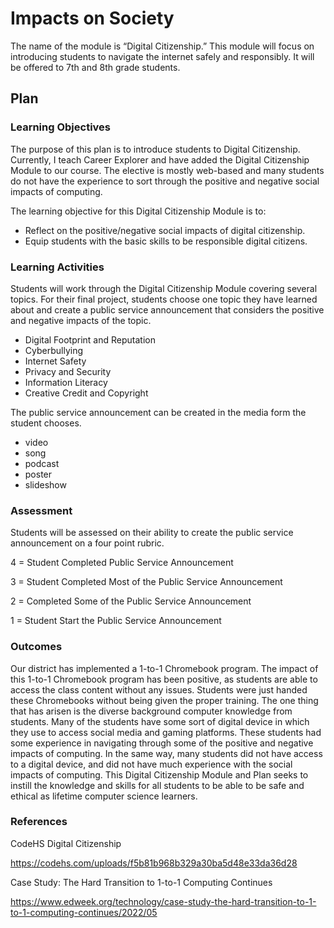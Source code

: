 # Impacts on Society

The name of the module is “Digital Citizenship.” This module will focus on introducing students to navigate the internet safely and responsibly. It will be offered to 7th and 8th grade students. 

## Plan

### Learning Objectives

The purpose of this plan is to introduce students to Digital Citizenship. Currently, I teach Career Explorer and have added the Digital Citizenship Module to our course. The elective is mostly web-based and many students do not have the experience to sort through the positive and negative social impacts of computing. 

The learning objective for this Digital Citizenship Module is to: 
- Reflect on the positive/negative social impacts of digital citizenship.
- Equip students with the basic skills to be responsible digital citizens.


### Learning Activities

Students will work through the Digital Citizenship Module covering several topics. For their final project, students choose one topic they have learned about and create a public service announcement that considers the positive and negative impacts of the topic.
- Digital Footprint and Reputation
- Cyberbullying
- Internet Safety
- Privacy and Security
- Information Literacy
- Creative Credit and Copyright

The public service announcement can be created in the media form the student chooses. 
- video 
- song 
- podcast
- poster 
- slideshow

### Assessment

Students will be assessed on their ability to create the public service announcement on a four point rubric.

4 = Student Completed Public Service Announcement 

3 = Student Completed Most of the Public Service Announcement 

2 = Completed Some of the Public Service Announcement 

1 = Student Start the Public Service Announcement 

### Outcomes

Our district has implemented a 1-to-1 Chromebook program. The impact of this 1-to-1 Chromebook program has been positive, as students are able to access the class content without any issues. Students were just handed these Chromebooks without being given the proper training. The one thing that has arisen is the diverse background computer knowledge from students. Many of the students have some sort of digital device in which they use to access social media and gaming platforms. These students had some experience in navigating through some of the positive and negative impacts of computing. In the same way, many students did not have access to a digital device, and did not have much experience with the social impacts of computing. This Digital Citizenship Module and Plan seeks to instill the knowledge and skills for all students to be able to be safe and ethical as lifetime computer science learners.

### References
CodeHS Digital Citizenship

https://codehs.com/uploads/f5b81b968b329a30ba5d48e33da36d28

Case Study: The Hard Transition to 1-to-1 Computing Continues

https://www.edweek.org/technology/case-study-the-hard-transition-to-1-to-1-computing-continues/2022/05
